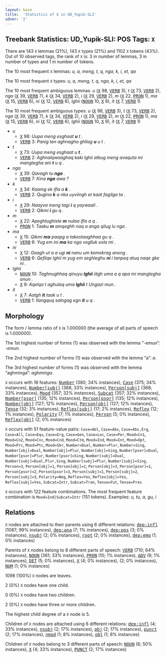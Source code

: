 ```yaml
---
layout: base
title:  'Statistics of X in UD_Yupik-SLI'
udver: '2'
---
```


## Treebank Statistics: UD_Yupik-SLI: POS Tags: `X`

There are 143 `X` lemmas (21%), 143 `X` types (21%) and 1102 `X` tokens (43%).
Out of 10 observed tags, the rank of `X` is: 3 in number of lemmas, 3 in number of types and 1 in number of tokens.

The 10 most frequent `X` lemmas: <em>u, a, meng, t, q, nga, k, i, et, qa</em>

The 10 most frequent `X` types:  <em>u, a, meng, t, q, nga, k, i, et, qa</em>

The 10 most frequent ambiguous lemmas: <em>u</em> (<tt><a href="ess_sli-pos-X.html">X</a></tt> 98, <tt><a href="ess_sli-pos-VERB.html">VERB</a></tt> 3), <em>t</em> (<tt><a href="ess_sli-pos-X.html">X</a></tt> 73, <tt><a href="ess_sli-pos-VERB.html">VERB</a></tt> 2), <em>nga</em> (<tt><a href="ess_sli-pos-X.html">X</a></tt> 39, <tt><a href="ess_sli-pos-VERB.html">VERB</a></tt> 7), <em>k</em> (<tt><a href="ess_sli-pos-X.html">X</a></tt> 34, <tt><a href="ess_sli-pos-VERB.html">VERB</a></tt> 2), <em>i</em> (<tt><a href="ess_sli-pos-X.html">X</a></tt> 29, <tt><a href="ess_sli-pos-VERB.html">VERB</a></tt> 2), <em>m</em> (<tt><a href="ess_sli-pos-X.html">X</a></tt> 22, <tt><a href="ess_sli-pos-PRON.html">PRON</a></tt> 1), <em>ma</em> (<tt><a href="ess_sli-pos-X.html">X</a></tt> 15, <tt><a href="ess_sli-pos-VERB.html">VERB</a></tt> 6), <em>ni</em> (<tt><a href="ess_sli-pos-X.html">X</a></tt> 12, <tt><a href="ess_sli-pos-VERB.html">VERB</a></tt> 6), <em>lghii</em> (<tt><a href="ess_sli-pos-NOUN.html">NOUN</a></tt> 10, <tt><a href="ess_sli-pos-X.html">X</a></tt> 9), <em>it</em> (<tt><a href="ess_sli-pos-X.html">X</a></tt> 7, <tt><a href="ess_sli-pos-VERB.html">VERB</a></tt> 1)

The 10 most frequent ambiguous types:  <em>u</em> (<tt><a href="ess_sli-pos-X.html">X</a></tt> 98, <tt><a href="ess_sli-pos-VERB.html">VERB</a></tt> 3), <em>t</em> (<tt><a href="ess_sli-pos-X.html">X</a></tt> 73, <tt><a href="ess_sli-pos-VERB.html">VERB</a></tt> 2), <em>nga</em> (<tt><a href="ess_sli-pos-X.html">X</a></tt> 39, <tt><a href="ess_sli-pos-VERB.html">VERB</a></tt> 7), <em>k</em> (<tt><a href="ess_sli-pos-X.html">X</a></tt> 34, <tt><a href="ess_sli-pos-VERB.html">VERB</a></tt> 2), <em>i</em> (<tt><a href="ess_sli-pos-X.html">X</a></tt> 29, <tt><a href="ess_sli-pos-VERB.html">VERB</a></tt> 2), <em>m</em> (<tt><a href="ess_sli-pos-X.html">X</a></tt> 22, <tt><a href="ess_sli-pos-PRON.html">PRON</a></tt> 1), <em>ma</em> (<tt><a href="ess_sli-pos-X.html">X</a></tt> 15, <tt><a href="ess_sli-pos-VERB.html">VERB</a></tt> 6), <em>ni</em> (<tt><a href="ess_sli-pos-X.html">X</a></tt> 12, <tt><a href="ess_sli-pos-VERB.html">VERB</a></tt> 6), <em>lghii</em> (<tt><a href="ess_sli-pos-NOUN.html">NOUN</a></tt> 10, <tt><a href="ess_sli-pos-X.html">X</a></tt> 9), <em>it</em> (<tt><a href="ess_sli-pos-X.html">X</a></tt> 7, <tt><a href="ess_sli-pos-VERB.html">VERB</a></tt> 1)


* <em>u</em>
  * <tt><a href="ess_sli-pos-X.html">X</a></tt> 98: <em>Uupa meng esghaat <b>u</b> t .</em>
  * <tt><a href="ess_sli-pos-VERB.html">VERB</a></tt> 3: <em>Panig ten aghnagha ghllag <b>u</b> u t .</em>
* <em>t</em>
  * <tt><a href="ess_sli-pos-X.html">X</a></tt> 73: <em>Uupa meng esghaat u <b>t</b> .</em>
  * <tt><a href="ess_sli-pos-VERB.html">VERB</a></tt> 2: <em>Aghnalqwaaghaq kaki lghii atkug meng avaquta mi mangtegha ani <b>t</b> u q .</em>
* <em>nga</em>
  * <tt><a href="ess_sli-pos-X.html">X</a></tt> 39: <em>Qavagh tu <b>nga</b> .</em>
  * <tt><a href="ess_sli-pos-VERB.html">VERB</a></tt> 7: <em>Kina <b>nga</b> awa ?</em>
* <em>k</em>
  * <tt><a href="ess_sli-pos-X.html">X</a></tt> 34: <em>Kaamg ek ifla a <b>k</b> .</em>
  * <tt><a href="ess_sli-pos-VERB.html">VERB</a></tt> 2: <em>Qugina <b>k</b> a nka uyviingh et kaat fagilga ta .</em>
* <em>i</em>
  * <tt><a href="ess_sli-pos-X.html">X</a></tt> 29: <em>Naayva meng tagi <b>i</b> q yaywaali .</em>
  * <tt><a href="ess_sli-pos-VERB.html">VERB</a></tt> 2: <em>Qikmi <b>i</b> gu q .</em>
* <em>m</em>
  * <tt><a href="ess_sli-pos-X.html">X</a></tt> 22: <em>Apeghtughiste <b>m</b> nulaa ifla a q .</em>
  * <tt><a href="ess_sli-pos-PRON.html">PRON</a></tt> 1: <em>Taaku <b>m</b> amqeghh naq a anga qilug lu nga .</em>
* <em>ma</em>
  * <tt><a href="ess_sli-pos-X.html">X</a></tt> 15: <em>Qikmi <b>ma</b> paapg a takestaaghhaa gu q .</em>
  * <tt><a href="ess_sli-pos-VERB.html">VERB</a></tt> 6: <em>Yug em ini <b>ma</b> ka nga veglluk esla mi .</em>
* <em>ni</em>
  * <tt><a href="ess_sli-pos-X.html">X</a></tt> 12: <em>Gaagh ut a a ugi <b>ni</b> nanu um kemekrag aneng .</em>
  * <tt><a href="ess_sli-pos-VERB.html">VERB</a></tt> 6: <em>Qefliqe lghii m yug em seghleghu <b>ni</b> i tanpeq atuq naqe gke ni .</em>
* <em>lghii</em>
  * <tt><a href="ess_sli-pos-NOUN.html">NOUN</a></tt> 10: <em>Taghnughhaq qinuyu <b>lghii</b> iitgh uma a q apa mi mangtegha anun .</em>
  * <tt><a href="ess_sli-pos-X.html">X</a></tt> 9: <em>Aqelqa t aghulaq uma <b>lghii</b> t Ungazi mun .</em>
* <em>it</em>
  * <tt><a href="ess_sli-pos-X.html">X</a></tt> 7: <em>Aatgh <b>it</b> taak u t .</em>
  * <tt><a href="ess_sli-pos-VERB.html">VERB</a></tt> 1: <em>Ilangquq salngag egn <b>it</b> u q .</em>

## Morphology

The form / lemma ratio of `X` is 1.000000 (the average of all parts of speech is 1.000000).

The 1st highest number of forms (1) was observed with the lemma “-emun”: <em>-emun</em>.

The 2nd highest number of forms (1) was observed with the lemma “a”: <em>a</em>.

The 3rd highest number of forms (1) was observed with the lemma “aghminga”: <em>aghminga</em>.

`X` occurs with 16 features: <tt><a href="ess_sli-feat-Number.html">Number</a></tt> (380; 34% instances), <tt><a href="ess_sli-feat-Case.html">Case</a></tt> (375; 34% instances), <tt><a href="ess_sli-feat-Number-subj.html">Number[subj]</a></tt> (368; 33% instances), <tt><a href="ess_sli-feat-Person-subj.html">Person[subj]</a></tt> (368; 33% instances), <tt><a href="ess_sli-feat-Mood.html">Mood</a></tt> (357; 32% instances), <tt><a href="ess_sli-feat-Subcat.html">Subcat</a></tt> (357; 32% instances), <tt><a href="ess_sli-feat-Number-psor.html">Number[psor]</a></tt> (135; 12% instances), <tt><a href="ess_sli-feat-Person-psor.html">Person[psor]</a></tt> (135; 12% instances), <tt><a href="ess_sli-feat-Number-obj.html">Number[obj]</a></tt> (127; 12% instances), <tt><a href="ess_sli-feat-Person-obj.html">Person[obj]</a></tt> (127; 12% instances), <tt><a href="ess_sli-feat-Tense.html">Tense</a></tt> (32; 3% instances), <tt><a href="ess_sli-feat-Reflex-subj.html">Reflex[subj]</a></tt> (17; 2% instances), <tt><a href="ess_sli-feat-Reflex.html">Reflex</a></tt> (12; 1% instances), <tt><a href="ess_sli-feat-Polarity.html">Polarity</a></tt> (7; 1% instances), <tt><a href="ess_sli-feat-Person.html">Person</a></tt> (5; 0% instances), <tt><a href="ess_sli-feat-Reflex-obj.html">Reflex[obj]</a></tt> (2; 0% instances)

`X` occurs with 51 feature-value pairs: `Case=Abl`, `Case=Abs`, `Case=Abs,Erg`, `Case=All`, `Case=Equ`, `Case=Erg`, `Case=Gen`, `Case=Loc`, `Case=Per`, `Mood=Cn1`, `Mood=Cn2`, `Mood=Cnc`, `Mood=Cnd`, `Mood=Ctm`, `Mood=Ind`, `Mood=Int`, `Mood=Opt`, `Mood=Prc`, `Mood=Ptc`, `Mood=Sbr`, `Number=Dual`, `Number=Plur`, `Number=Sing`, `Number[obj]=Dual`, `Number[obj]=Plur`, `Number[obj]=Sing`, `Number[psor]=Dual`, `Number[psor]=Plur`, `Number[psor]=Sing`, `Number[subj]=Dual`, `Number[subj]=Dual,Plur,Sing`, `Number[subj]=Plur`, `Number[subj]=Sing`, `Person=3`, `Person[obj]=1`, `Person[obj]=2`, `Person[obj]=3`, `Person[psor]=1`, `Person[psor]=2`, `Person[psor]=3`, `Person[subj]=1`, `Person[subj]=2`, `Person[subj]=3`, `Polarity=Neg`, `Reflex=Yes`, `Reflex[obj]=Yes`, `Reflex[subj]=Yes`, `Subcat=Intr`, `Subcat=Tran`, `Tense=Fut`, `Tense=Pres`

`X` occurs with 122 feature combinations.
The most frequent feature combination is `Mood=Ind|Subcat=Intr` (151 tokens).
Examples: <em>u, tu, a, gu, i</em>


## Relations

`X` nodes are attached to their parents using 6 different relations: <tt><a href="ess_sli-dep-dep-infl.html">dep:infl</a></tt> (1087; 99% instances), <tt><a href="ess_sli-dep-dep-ana.html">dep:ana</a></tt> (7; 1% instances), <tt><a href="ess_sli-dep-dep-pos.html">dep:pos</a></tt> (3; 0% instances), <tt><a href="ess_sli-dep-nsubj.html">nsubj</a></tt> (2; 0% instances), <tt><a href="ess_sli-dep-root.html">root</a></tt> (2; 0% instances), <tt><a href="ess_sli-dep-dep-emo.html">dep:emo</a></tt> (1; 0% instances)

Parents of `X` nodes belong to 8 different parts of speech: <tt><a href="ess_sli-pos-VERB.html">VERB</a></tt> (710; 64% instances), <tt><a href="ess_sli-pos-NOUN.html">NOUN</a></tt> (361; 33% instances), <tt><a href="ess_sli-pos-PRON.html">PRON</a></tt> (10; 1% instances), <tt><a href="ess_sli-pos-ADV.html">ADV</a></tt> (9; 1% instances), <tt><a href="ess_sli-pos-DET.html">DET</a></tt> (5; 0% instances), <tt><a href="ess_sli-pos-X.html">X</a></tt> (4; 0% instances),  (2; 0% instances), <tt><a href="ess_sli-pos-NUM.html">NUM</a></tt> (1; 0% instances)

1098 (100%) `X` nodes are leaves.

2 (0%) `X` nodes have one child.

0 (0%) `X` nodes have two children.

2 (0%) `X` nodes have three or more children.

The highest child degree of a `X` node is 5.

Children of `X` nodes are attached using 6 different relations: <tt><a href="ess_sli-dep-dep-infl.html">dep:infl</a></tt> (4; 33% instances), <tt><a href="ess_sli-dep-nsubj.html">nsubj</a></tt> (2; 17% instances), <tt><a href="ess_sli-dep-obj.html">obj</a></tt> (2; 17% instances), <tt><a href="ess_sli-dep-punct.html">punct</a></tt> (2; 17% instances), <tt><a href="ess_sli-dep-nmod.html">nmod</a></tt> (1; 8% instances), <tt><a href="ess_sli-dep-obl.html">obl</a></tt> (1; 8% instances)

Children of `X` nodes belong to 3 different parts of speech: <tt><a href="ess_sli-pos-NOUN.html">NOUN</a></tt> (6; 50% instances), <tt><a href="ess_sli-pos-X.html">X</a></tt> (4; 33% instances), <tt><a href="ess_sli-pos-PUNCT.html">PUNCT</a></tt> (2; 17% instances)

